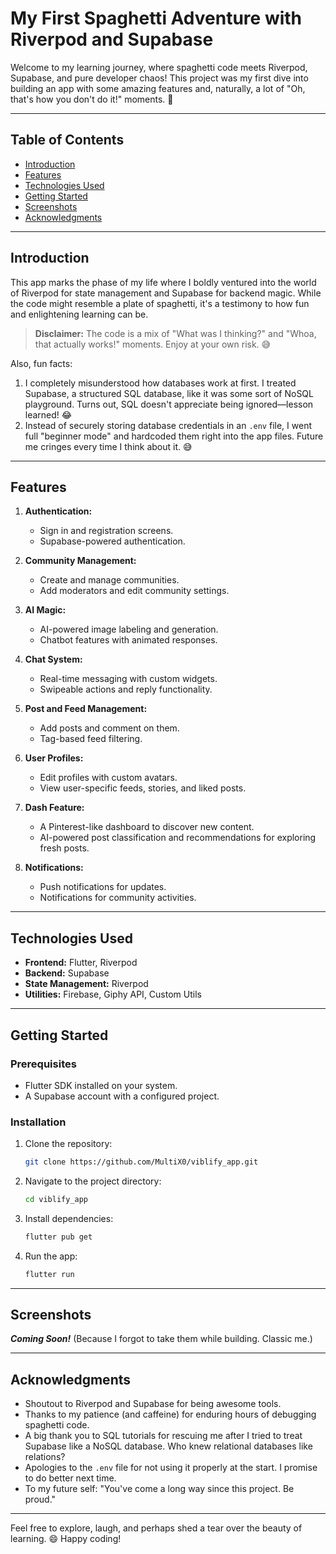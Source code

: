# My First Spaghetti Adventure with Riverpod and Supabase

Welcome to my learning journey, where spaghetti code meets Riverpod, Supabase, and pure developer chaos! This project was my first dive into building an app with some amazing features and, naturally, a lot of "Oh, that's how you don't do it!" moments. 🍝

---

## Table of Contents
- [Introduction](#introduction)
- [Features](#features)
- [Technologies Used](#technologies-used)
- [Getting Started](#getting-started)
- [Screenshots](#screenshots)
- [Acknowledgments](#acknowledgments)

---

## Introduction
This app marks the phase of my life where I boldly ventured into the world of Riverpod for state management and Supabase for backend magic. While the code might resemble a plate of spaghetti, it's a testimony to how fun and enlightening learning can be.

> **Disclaimer:** The code is a mix of "What was I thinking?" and "Whoa, that actually works!" moments. Enjoy at your own risk. 😅

Also, fun facts:
1. I completely misunderstood how databases work at first. I treated Supabase, a structured SQL database, like it was some sort of NoSQL playground. Turns out, SQL doesn't appreciate being ignored—lesson learned! 😂
2. Instead of securely storing database credentials in an `.env` file, I went full "beginner mode" and hardcoded them right into the app files. Future me cringes every time I think about it. 😅

---

## Features
1. **Authentication:**
   - Sign in and registration screens.
   - Supabase-powered authentication.

2. **Community Management:**
   - Create and manage communities.
   - Add moderators and edit community settings.

3. **AI Magic:**
   - AI-powered image labeling and generation.
   - Chatbot features with animated responses.

4. **Chat System:**
   - Real-time messaging with custom widgets.
   - Swipeable actions and reply functionality.

5. **Post and Feed Management:**
   - Add posts and comment on them.
   - Tag-based feed filtering.

6. **User Profiles:**
   - Edit profiles with custom avatars.
   - View user-specific feeds, stories, and liked posts.

7. **Dash Feature:**
   - A Pinterest-like dashboard to discover new content.
   - AI-powered post classification and recommendations for exploring fresh posts.

8. **Notifications:**
   - Push notifications for updates.
   - Notifications for community activities.

---

## Technologies Used
- **Frontend:** Flutter, Riverpod
- **Backend:** Supabase
- **State Management:** Riverpod
- **Utilities:** Firebase, Giphy API, Custom Utils

---

## Getting Started
### Prerequisites
- Flutter SDK installed on your system.
- A Supabase account with a configured project.

### Installation
1. Clone the repository:
   ```bash
   git clone https://github.com/MultiX0/viblify_app.git
   ```
2. Navigate to the project directory:
   ```bash
   cd viblify_app
   ```
3. Install dependencies:
   ```bash
   flutter pub get
   ```
4. Run the app:
   ```bash
   flutter run
   ```

---

## Screenshots
_**Coming Soon!**_ (Because I forgot to take them while building. Classic me.)

---

## Acknowledgments
- Shoutout to Riverpod and Supabase for being awesome tools.
- Thanks to my patience (and caffeine) for enduring hours of debugging spaghetti code.
- A big thank you to SQL tutorials for rescuing me after I tried to treat Supabase like a NoSQL database. Who knew relational databases like relations?
- Apologies to the `.env` file for not using it properly at the start. I promise to do better next time.
- To my future self: "You've come a long way since this project. Be proud."

---

Feel free to explore, laugh, and perhaps shed a tear over the beauty of learning. 😄 Happy coding!

